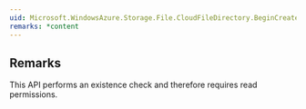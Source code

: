 ```yaml
---  
uid: Microsoft.WindowsAzure.Storage.File.CloudFileDirectory.BeginCreateIfNotExists(System.AsyncCallback,System.Object)  
remarks: *content  
---  
```

  
## Remarks  
 This API performs an existence check and therefore requires read permissions.